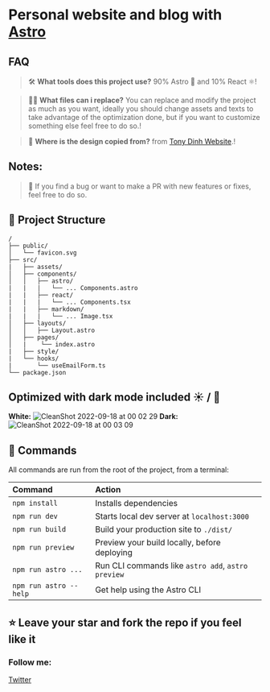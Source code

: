 # Personal website and blog with [Astro](https://astro.build/)

## FAQ

> 🛠 **What tools does this project use?** 90% Astro 🚀 and  10% React ⚛!

> 🧑‍🚀 **What files can i replace?** You can replace and modify the project as much as you want, ideally you should change assets and texts to take advantage of the optimization done, but if you want to customize something else feel free to do so.!

> 🖤 **Where is the design copied from?** from [Tony Dinh Website](https://tonydinh.com/).!

## Notes:
> 🏅 If you find a bug or want to make a PR with new features or fixes, feel free to do so.


## 🚀 Project Structure


```
/
├── public/
│   └── favicon.svg
├── src/
|   ├── assets/
│   ├── components/
│   │   ├── astro/
|   |   |   └── ... Components.astro
|   |   ├── react/
|   |   |   └── ... Components.tsx
|   |   ├── markdown/
|   |   |   └── ... Image.tsx
│   ├── layouts/
│   │   ├── Layout.astro
│   ├── pages/
│   |    └── index.astro
|   ├── style/
|   └── hooks/
|       └── useEmailForm.ts
└── package.json
```


## Optimized with dark mode included ☀️ / 🌚
**White:**
![CleanShot 2022-09-18 at 00 02 29](https://user-images.githubusercontent.com/65286318/190885311-883d0912-f939-4160-aa36-3a2005ce9fb3.png)
**Dark:**
![CleanShot 2022-09-18 at 00 03 09](https://user-images.githubusercontent.com/65286318/190885292-4065f760-1106-408b-a1af-9c28cc03cca8.png)


## 🧞 Commands

All commands are run from the root of the project, from a terminal:

| Command                | Action                                             |
| :--------------------- | :------------------------------------------------- |
| `npm install`          | Installs dependencies                              |
| `npm run dev`          | Starts local dev server at `localhost:3000`        |
| `npm run build`        | Build your production site to `./dist/`            |
| `npm run preview`      | Preview your build locally, before deploying       |
| `npm run astro ...`    | Run CLI commands like `astro add`, `astro preview` |
| `npm run astro --help` | Get help using the Astro CLI                       |

## ⭐️ Leave your star and fork the repo if you feel like it
### Follow me:
 [Twitter](https://twitter.com/cristian_devk)
